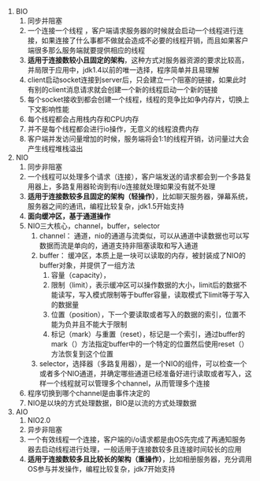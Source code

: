1. BIO
	1. 同步并阻塞
	2. 一个连接一个线程 ，客户端请求服务器的时候就会启动一个线程进行连接，如果连接了什么事都不做就会造成不必要的线程开销，而且如果客户端很多那么服务端就要提供相应的线程
	3. **适用于连接数较小且固定的架构**，这种方式对服务器资源的要求比较高，并局限于应用中，jdk1.4以前的唯一选择，程序简单并且易理解
	4. client启动socket连接到server后，只会建立一个阻塞的链接，如果此时有别的client消息请求就会创建一个新的线程启动一个新的链接
	5. 每个socket接收到都会创建一个线程，线程的竞争比如争内存片，切换上下文影响性能
	6. 每个线程都会占用栈内存和CPU内存
	7. 并不是每个线程都会进行io操作，无意义的线程浪费内存
	8. 客户端并发访问量增加的时候，服务端将会1:1的线程开销，访问量过大会产生线程堆栈溢出
2. NIO
	1. 同步非阻塞
	2. 一个线程可以处理多个请求（连接），客户端发送的请求都会到一个多路复用器上，多路复用器轮询到有i/o连接就处理如果没有就不处理
	3. **适用于连接数较多且固定的架构（轻操作）**，比如聊天服务器，弹幕系统，服务器之间的通讯，编程比较复杂，jdk1.5开始支持
	4. **面向缓冲区，基于通道操作**
	5. NIO三大核心，channel，buffer，selector
		1. channel： 通道，nio的通道与流类似，可以从通道中读数据也可以写数据而流是单向的，通道支持非阻塞读取和写入通道
		2. buffer： 缓冲区，本质上是一块可以读取的内存，被封装成了NIO的buffer对象，并提供了一组方法
			1. 容量（capacity），
			2. 限制（limit），表示缓冲区可以操作数据的大小，limit后的数据不能读写，写入模式限制等于buffer容量，读取模式下limit等于写入的数据量
			3. 位置（position），下一个要读取或者写入的数据的索引，位置不能为负并且不能大于限制
			4. 标记（mark）与重置（reset），标记是一个索引，通过buffer的mark（）方法指定buffer中的一个特定的位置然后使用reset（）方法恢复到这个位置
		3. selector，选择器（多路复用器），是一个NIO的组件，可以检查一个或者多个NIO通道，并确定哪些通道已经准备好进行读取或者写入，这样一个线程就可以管理多个channel，从而管理多个连接
	6. 程序切换到哪个channel是由事件决定的
	7. NIO是以块的方式处理数据，BIO是以流的方式处理数据
3. AIO
	1. NIO2.0
	2. 异步非阻塞
	3. 一个有效线程一个连接，客户端的i/o请求都是由OS先完成了再通知服务器去启动线程进行处理，一般适用于连接数较多且连接时间较长的应用
	4. **适用于连接数较多且比较长的架构（重操作）**，比如相册服务器，充分调用OS参与并发操作，编程比较复杂，jdk7开始支持